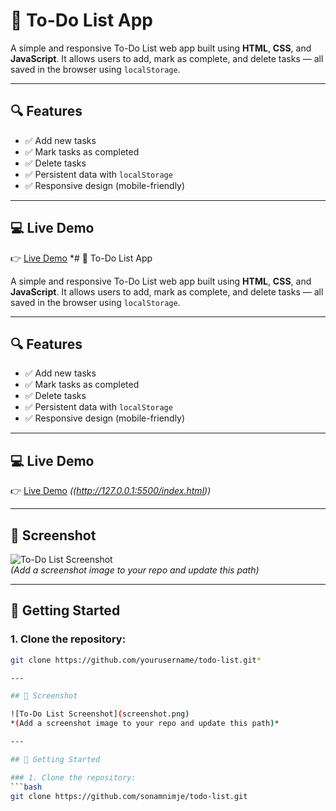 # 📝 To-Do List App

A simple and responsive To-Do List web app built using **HTML**, **CSS**, and **JavaScript**. It allows users to add, mark as complete, and delete tasks — all saved in the browser using `localStorage`.

---

## 🔍 Features

- ✅ Add new tasks  
- ✅ Mark tasks as completed  
- ✅ Delete tasks  
- ✅ Persistent data with `localStorage`  
- ✅ Responsive design (mobile-friendly)

---

## 💻 Live Demo

👉 [Live Demo](#) *# 📝 To-Do List App

A simple and responsive To-Do List web app built using **HTML**, **CSS**, and **JavaScript**. It allows users to add, mark as complete, and delete tasks — all saved in the browser using `localStorage`.

---

## 🔍 Features

- ✅ Add new tasks  
- ✅ Mark tasks as completed  
- ✅ Delete tasks  
- ✅ Persistent data with `localStorage`  
- ✅ Responsive design (mobile-friendly)

---

## 💻 Live Demo

👉 [Live Demo](#) *((http://127.0.0.1:5500/index.html))*

---

## 📸 Screenshot

![To-Do List Screenshot](screenshot.png)  
*(Add a screenshot image to your repo and update this path)*

---

## 🚀 Getting Started

### 1. Clone the repository:
```bash
git clone https://github.com/yourusername/todo-list.git*

---

## 📸 Screenshot

![To-Do List Screenshot](screenshot.png)  
*(Add a screenshot image to your repo and update this path)*

---

## 🚀 Getting Started

### 1. Clone the repository:
```bash
git clone https://github.com/sonamnimje/todo-list.git

